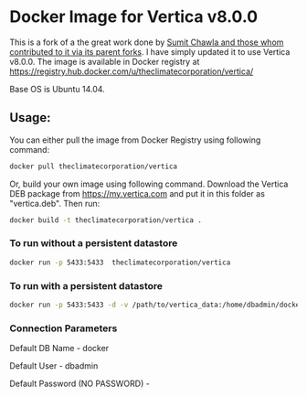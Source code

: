 # Docker Image for Vertica v8.0.0
This is a fork of a the great work done by [Sumit Chawla and those whom contributed to it via its parent forks](https://github.com/sumitchawla/docker-vertica). I have simply updated it to use Vertica v8.0.0.
The image is available in Docker registry at https://registry.hub.docker.com/u/theclimatecorporation/vertica/

Base OS is Ubuntu 14.04.

## Usage:
You can either pull the image from Docker Registry using following command:

```bash
docker pull theclimatecorporation/vertica
```

Or, build your own image using following command. Download the Vertica DEB package from https://my.vertica.com and put it in this folder as "vertica.deb".
Then run:
```bash
docker build -t theclimatecorporation/vertica .
```

### To run without a persistent datastore
```bash
docker run -p 5433:5433  theclimatecorporation/vertica
```

### To run with a persistent datastore
```bash
docker run -p 5433:5433 -d -v /path/to/vertica_data:/home/dbadmin/docker theclimatecorporation/vertica
```
### Connection Parameters
 Default DB Name - docker
 
 Default User - dbadmin
 
 Default Password (NO PASSWORD) - 
